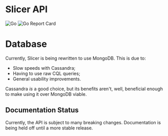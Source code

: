 # Slicer API

![Go](https://github.com/SlicerChat/API/workflows/Go/badge.svg) ![Go Report Card](https://goreportcard.com/badge/github.com/SlicerChat/API)

# Database

Currently, Slicer is being rewritten to use MongoDB.
This is due to:

- Slow speeds with Cassandra;
- Having to use raw CQL queries;
- General usability improvements.

Cassandra *is* a good choice, but its benefits aren't,
well, beneficial enough to make using it over MongoDB
viable.

## Documentation Status

Currently, the API is subject to many breaking changes.
Documentation is being held off until a more stable
release.

